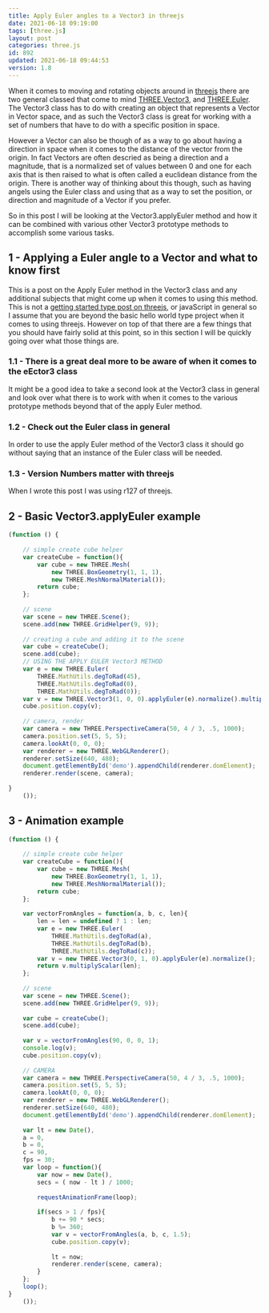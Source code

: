 ```yaml
---
title: Apply Euler angles to a Vector3 in threejs
date: 2021-06-18 09:19:00
tags: [three.js]
layout: post
categories: three.js
id: 892
updated: 2021-06-18 09:44:53
version: 1.8
---
```


When it comes to moving and rotating objects around in [threejs](https://threejs.org/docs/index.html#manual/en/introduction/Creating-a-scene) there are two general classed that come to mind [THREE.Vector3](https://threejs.org/docs/#api/en/math/Vector3), and [THREE.Euler](https://threejs.org/docs/#api/en/math/Euler). The Vector3 class has to do with creating an object that represents a Vector in Vector space, and as such the Vector3 class is great for working with a set of numbers that have to do with a specific position in space. 

However a Vector can also be though of as a way to go about having a direction in space when it comes to the distance of the vector from the origin. In fact Vectors are often descried as being a direction and a magnitude, that is a normalized set of values between 0 and one for each axis that is then raised to what is often called a euclidean distance from the origin. There is another way of thinking about this though, such as having angels using the Euler class and using that as a way to set the position, or direction and magnitude of a Vector if you prefer.

So in this post I will be looking at the Vector3.applyEuler method and how it can be combined with various other Vector3 prototype methods to accomplish some various tasks.

<!-- more -->

## 1 - Applying a Euler angle to a Vector and what to know first

This is a post on the Apply Euler method in the Vector3 class and any additional subjects that might come up when it comes to using this method. This is not a [getting started type post on threejs](/2018/04/04/threejs-getting-started/), or javaScript in general so I assume that you are beyond the basic hello world type project when it comes to using threejs. However on top of that there are a few things that you should have fairly solid at this point, so in this section I will be quickly going over what those things are.

### 1.1 - There is a great deal more to be aware of when it comes to the eEctor3 class

It might be a good idea to take a second look at the Vector3 class in general and look over what there is to work with when it comes to the various prototype methods beyond that of the apply Euler method.

### 1.2 - Check out the Euler class in general

In order to use the apply Euler method of the Vector3 class it should go without saying that an instance of the Euler class will be needed.

### 1.3 - Version Numbers matter with threejs

When I wrote this post I was using r127 of threejs.

## 2 - Basic Vector3.applyEuler example

```js
(function () {
 
    // simple create cube helper
    var createCube = function(){
        var cube = new THREE.Mesh(
            new THREE.BoxGeometry(1, 1, 1),
            new THREE.MeshNormalMaterial());
        return cube;
    };
 
    // scene
    var scene = new THREE.Scene();
    scene.add(new THREE.GridHelper(9, 9));
 
    // creating a cube and adding it to the scene
    var cube = createCube();
    scene.add(cube);
    // USING THE APPLY EULER Vector3 METHOD
    var e = new THREE.Euler(
        THREE.MathUtils.degToRad(45),
        THREE.MathUtils.degToRad(0), 
        THREE.MathUtils.degToRad(0));
    var v = new THREE.Vector3(1, 0, 0).applyEuler(e).normalize().multiplyScalar(3);
    cube.position.copy(v);
 
    // camera, render
    var camera = new THREE.PerspectiveCamera(50, 4 / 3, .5, 1000);
    camera.position.set(5, 5, 5);
    camera.lookAt(0, 0, 0);
    var renderer = new THREE.WebGLRenderer();
    renderer.setSize(640, 480);
    document.getElementById('demo').appendChild(renderer.domElement);
    renderer.render(scene, camera);
 
}
    ());
```

## 3 - Animation example

```js
(function () {
 
    // simple create cube helper
    var createCube = function(){
        var cube = new THREE.Mesh(
            new THREE.BoxGeometry(1, 1, 1),
            new THREE.MeshNormalMaterial());
        return cube;
    };
 
    var vectorFromAngles = function(a, b, c, len){
        len = len = undefined ? 1 : len;
        var e = new THREE.Euler(
            THREE.MathUtils.degToRad(a),
            THREE.MathUtils.degToRad(b), 
            THREE.MathUtils.degToRad(c));
        var v = new THREE.Vector3(0, 1, 0).applyEuler(e).normalize();
        return v.multiplyScalar(len);
    };
 
    // scene
    var scene = new THREE.Scene();
    scene.add(new THREE.GridHelper(9, 9));
 
    var cube = createCube();
    scene.add(cube);
 
    var v = vectorFromAngles(90, 0, 0, 1);
    console.log(v);
    cube.position.copy(v);
 
    // CAMERA
    var camera = new THREE.PerspectiveCamera(50, 4 / 3, .5, 1000);
    camera.position.set(5, 5, 5);
    camera.lookAt(0, 0, 0);
    var renderer = new THREE.WebGLRenderer();
    renderer.setSize(640, 480);
    document.getElementById('demo').appendChild(renderer.domElement);
 
    var lt = new Date(),
    a = 0,
    b = 0,
    c = 90,
    fps = 30;
    var loop = function(){
        var now = new Date(),
        secs = ( now - lt ) / 1000;
 
        requestAnimationFrame(loop);
 
        if(secs > 1 / fps){
            b += 90 * secs;
            b %= 360;
            var v = vectorFromAngles(a, b, c, 1.5);
            cube.position.copy(v);
 
            lt = now;
            renderer.render(scene, camera);
        }
    };
    loop();
}
    ());
```